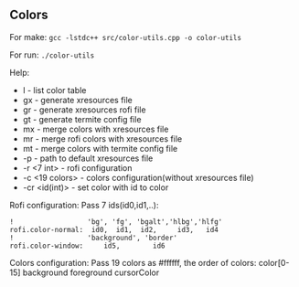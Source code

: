 ## Colors

For make:
`gcc -lstdc++ src/color-utils.cpp -o color-utils`

For run:
`./color-utils`

Help:
* l - list color table
* gx <path> - generate xresources file
* gr <path> - generate xresources rofi file
* gt <path> - generate termite config file
* mx <path> - merge colors with xresources file
* mr <path> - merge rofi colors with xresources file
* mt <path> - merge colors with termite config file
* -p <path> - path to default xresources file
* -r <7 int> - rofi configuration
* -c <19 colors> - colors configuration(without xresources file)
* -cr <id(int)> <color> - set color with id to color

Rofi configuration:
Pass 7 ids(id0,id1,..):
```
!                  'bg', 'fg', 'bgalt','hlbg','hlfg'
rofi.color-normal:  id0,  id1,  id2,     id3,   id4
!                  'background', 'border'
rofi.color-window:     id5,        id6
```

Colors configuration:
Pass 19 colors as #ffffff, the order of colors:
color[0-15] background foreground cursorColor
